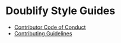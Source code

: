 # Doublify Style Guides

- [Contributor Code of Conduct](/CODE_OF_CONDUCT.md)
- [Contributing Guidelines](/CONTRIBUTING.md)
